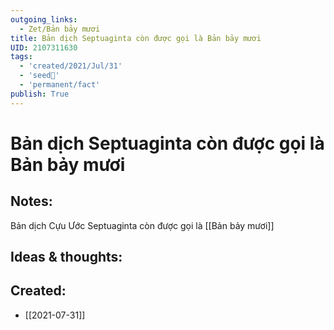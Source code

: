 ```yaml
---
outgoing_links:
  - Zet/Bản bảy mươi
title: Bản dịch Septuaginta còn được gọi là Bản bảy mươi
UID: 2107311630
tags:
  - 'created/2021/Jul/31'
  - 'seed🥜'
  - 'permanent/fact'
publish: True
---
```

# Bản dịch Septuaginta còn được gọi là Bản bảy mươi

## Notes:
Bản dịch Cựu Ước Septuaginta còn được gọi là [[Bản bảy mươi]]

## Ideas & thoughts:
## Created:
- [[2021-07-31]]
